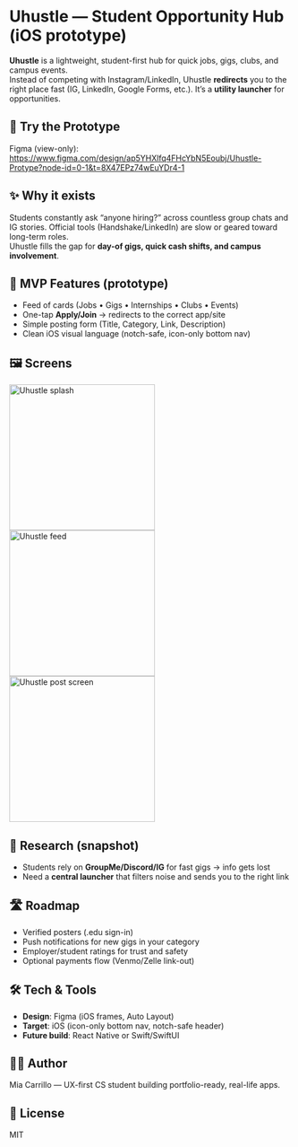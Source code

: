 # Uhustle — Student Opportunity Hub (iOS prototype)

**Uhustle** is a lightweight, student-first hub for quick jobs, gigs, clubs, and campus events.  
Instead of competing with Instagram/LinkedIn, Uhustle **redirects** you to the right place fast
(IG, LinkedIn, Google Forms, etc.). It’s a **utility launcher** for opportunities.

## 🔗 Try the Prototype
Figma (view-only): https://www.figma.com/design/ap5YHXlfq4FHcYbN5Eoubj/Uhustle-Protype?node-id=0-1&t=8X47EPz74wEuYDr4-1

## ✨ Why it exists
Students constantly ask “anyone hiring?” across countless group chats and IG stories.
Official tools (Handshake/LinkedIn) are slow or geared toward long-term roles.  
Uhustle fills the gap for **day-of gigs, quick cash shifts, and campus involvement**.

## 🧭 MVP Features (prototype)
- Feed of cards (Jobs • Gigs • Internships • Clubs • Events)
- One-tap **Apply/Join** → redirects to the correct app/site
- Simple posting form (Title, Category, Link, Description)
- Clean iOS visual language (notch-safe, icon-only bottom nav)

## 🖼 Screens
<p>
  <img src="images/uhustle-splash.png" alt="Uhustle splash" width="260"/>
  <img src="images/uhustle-feed.png" alt="Uhustle feed" width="260"/>
  <img src="images/uhustle-post.png" alt="Uhustle post screen" width="260"/>
</p>

## 🧪 Research (snapshot)
- Students rely on **GroupMe/Discord/IG** for fast gigs → info gets lost
- Need a **central launcher** that filters noise and sends you to the right link

## 🛣 Roadmap
- Verified posters (.edu sign-in)
- Push notifications for new gigs in your category
- Employer/student ratings for trust and safety
- Optional payments flow (Venmo/Zelle link-out)

## 🛠 Tech & Tools
- **Design**: Figma (iOS frames, Auto Layout)
- **Target**: iOS (icon-only bottom nav, notch-safe header)
- **Future build**: React Native or Swift/SwiftUI

## 👩‍💻 Author
Mia Carrillo — UX-first CS student building portfolio-ready, real-life apps.

## 📄 License
MIT
